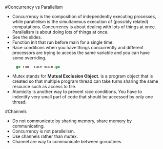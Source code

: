#Concurrency vs Parallelism
- Concurrency is the composition of independently executing processes, while parallelism is the simultaneous execution of (possibly related) computations. Concurrency is about dealing with lots of things at once. Parallelism is about doing lots of things at once.
- See the slides. 
- Function init that run before main for a single time.
- Race conditions when you have things concurrently and different processors are trying to access the same variable and you can have some overriding.
```go
     go run -race main.go
```
- Mutex stands for **Mutual Exclusion Object.** is a program object that is created so that multiple program thread can take turns sharing the same resource such as access to file.
- Atomicity is another way to prevent race conditions. You have to indentify very small part of code that should be accessed by only one thread.


#Channels
- Do not communicate by sharing memory, share memory by communicating. 
- Concurrency is not parallelism.
- Use channels rather than mutex.
- Channel are way to communicate between goroutines.
